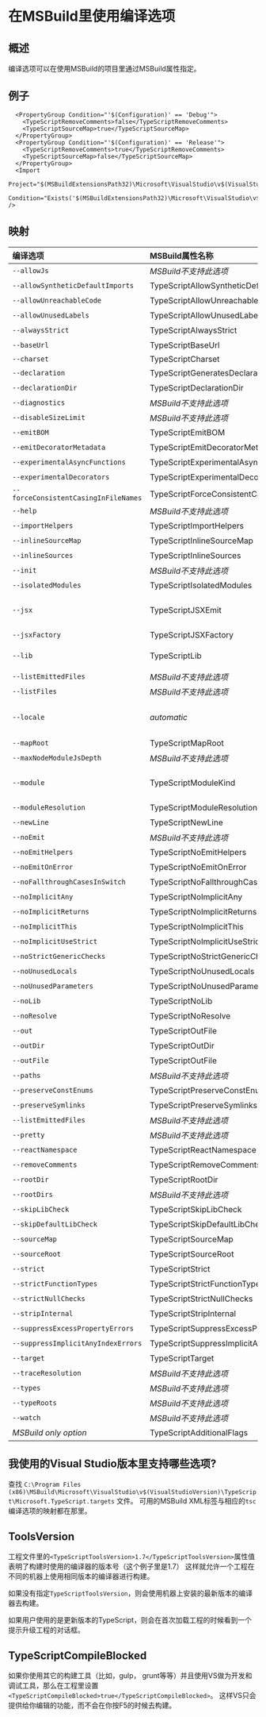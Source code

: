 # 在MSBuild里使用编译选项

## 概述

编译选项可以在使用MSBuild的项目里通过MSBuild属性指定。

## 例子

```
  <PropertyGroup Condition="'$(Configuration)' == 'Debug'">
    <TypeScriptRemoveComments>false</TypeScriptRemoveComments>
    <TypeScriptSourceMap>true</TypeScriptSourceMap>
  </PropertyGroup>
  <PropertyGroup Condition="'$(Configuration)' == 'Release'">
    <TypeScriptRemoveComments>true</TypeScriptRemoveComments>
    <TypeScriptSourceMap>false</TypeScriptSourceMap>
  </PropertyGroup>
  <Import
      Project="$(MSBuildExtensionsPath32)\Microsoft\VisualStudio\v$(VisualStudioVersion)\TypeScript\Microsoft.TypeScript.targets"
      Condition="Exists('$(MSBuildExtensionsPath32)\Microsoft\VisualStudio\v$(VisualStudioVersion)\TypeScript\Microsoft.TypeScript.targets')" />
```

## 映射

| 编译选项 | MSBuild属性名称 | 可用值 |
| :--- | :--- | :--- |
| `--allowJs` | _MSBuild不支持此选项_ |  |
| `--allowSyntheticDefaultImports` | TypeScriptAllowSyntheticDefaultImports | 布尔值 |
| `--allowUnreachableCode` | TypeScriptAllowUnreachableCode | 布尔值 |
| `--allowUnusedLabels` | TypeScriptAllowUnusedLabels | 布尔值 |
| `--alwaysStrict` | TypeScriptAlwaysStrict | 布尔值 |
| `--baseUrl` | TypeScriptBaseUrl | 文件路径 |
| `--charset` | TypeScriptCharset |  |
| `--declaration` | TypeScriptGeneratesDeclarations | 布尔值 |
| `--declarationDir` | TypeScriptDeclarationDir | 文件路径 |
| `--diagnostics` | _MSBuild不支持此选项_ |  |
| `--disableSizeLimit` | _MSBuild不支持此选项_ |  |
| `--emitBOM` | TypeScriptEmitBOM | 布尔值 |
| `--emitDecoratorMetadata` | TypeScriptEmitDecoratorMetadata | 布尔值 |
| `--experimentalAsyncFunctions` | TypeScriptExperimentalAsyncFunctions | 布尔值 |
| `--experimentalDecorators` | TypeScriptExperimentalDecorators | 布尔值 |
| `--forceConsistentCasingInFileNames` | TypeScriptForceConsistentCasingInFileNames | 布尔值 |
| `--help` | _MSBuild不支持此选项_ |  |
| `--importHelpers` | TypeScriptImportHelpers | 布尔值 |
| `--inlineSourceMap` | TypeScriptInlineSourceMap | 布尔值 |
| `--inlineSources` | TypeScriptInlineSources | 布尔值 |
| `--init` | _MSBuild不支持此选项_ |  |
| `--isolatedModules` | TypeScriptIsolatedModules | 布尔值 |
| `--jsx` | TypeScriptJSXEmit | `react`，`react-native`，`preserve` |
| `--jsxFactory` | TypeScriptJSXFactory | 有效的名字 |
| `--lib` | TypeScriptLib | 逗号分隔的字符串列表 |
| `--listEmittedFiles` | _MSBuild不支持此选项_ |  |
| `--listFiles` | _MSBuild不支持此选项_ |  |
| `--locale` | _automatic_ | 自动设置为PreferredUILang值 |
| `--mapRoot` | TypeScriptMapRoot | 文件路径 |
| `--maxNodeModuleJsDepth` | _MSBuild不支持此选项_ |  |
| `--module` | TypeScriptModuleKind | `AMD`，`CommonJs`，`UMD`，`System`或`ES6` |
| `--moduleResolution` | TypeScriptModuleResolution | `Classic`或`Node` |
| `--newLine` | TypeScriptNewLine | `CRLF`或`LF` |
| `--noEmit` | _MSBuild不支持此选项_ |  |
| `--noEmitHelpers` | TypeScriptNoEmitHelpers | 布尔值 |
| `--noEmitOnError` | TypeScriptNoEmitOnError | 布尔值 |
| `--noFallthroughCasesInSwitch` | TypeScriptNoFallthroughCasesInSwitch | 布尔值 |
| `--noImplicitAny` | TypeScriptNoImplicitAny | 布尔值 |
| `--noImplicitReturns` | TypeScriptNoImplicitReturns | 布尔值 |
| `--noImplicitThis` | TypeScriptNoImplicitThis | 布尔值 |
| `--noImplicitUseStrict` | TypeScriptNoImplicitUseStrict | 布尔值 |
| `--noStrictGenericChecks` | TypeScriptNoStrictGenericChecks | 布尔值 |
| `--noUnusedLocals` | TypeScriptNoUnusedLocals | 布尔值 |
| `--noUnusedParameters` | TypeScriptNoUnusedParameters | 布尔值 |
| `--noLib` | TypeScriptNoLib | 布尔值 |
| `--noResolve` | TypeScriptNoResolve | 布尔值 |
| `--out` | TypeScriptOutFile | 文件路径 |
| `--outDir` | TypeScriptOutDir | 文件路径 |
| `--outFile` | TypeScriptOutFile | 文件路径 |
| `--paths` | _MSBuild不支持此选项_ |  |
| `--preserveConstEnums` | TypeScriptPreserveConstEnums | 布尔值 |
| `--preserveSymlinks` | TypeScriptPreserveSymlinks | 布尔值 |
| `--listEmittedFiles` | _MSBuild不支持此选项_ |  |
| `--pretty` | _MSBuild不支持此选项_ |  |
| `--reactNamespace` | TypeScriptReactNamespace | 字符串 |
| `--removeComments` | TypeScriptRemoveComments | 布尔值 |
| `--rootDir` | TypeScriptRootDir | 文件路径 |
| `--rootDirs` | _MSBuild不支持此选项_ |  |
| `--skipLibCheck` | TypeScriptSkipLibCheck | 布尔值 |
| `--skipDefaultLibCheck` | TypeScriptSkipDefaultLibCheck | 布尔值 |
| `--sourceMap` | TypeScriptSourceMap | 文件路径 |
| `--sourceRoot` | TypeScriptSourceRoot | 文件路径 |
| `--strict` | TypeScriptStrict | 布尔值 |
| `--strictFunctionTypes` | TypeScriptStrictFunctionTypes | 布尔值 |
| `--strictNullChecks` | TypeScriptStrictNullChecks | 布尔值 |
| `--stripInternal` | TypeScriptStripInternal | 布尔值 |
| `--suppressExcessPropertyErrors` | TypeScriptSuppressExcessPropertyErrors | 布尔值 |
| `--suppressImplicitAnyIndexErrors` | TypeScriptSuppressImplicitAnyIndexErrors | 布尔值 |
| `--target` | TypeScriptTarget | `ES3`，`ES5`，或`ES6` |
| `--traceResolution` | _MSBuild不支持此选项_ |  |
| `--types` | _MSBuild不支持此选项_ |  |
| `--typeRoots` | _MSBuild不支持此选项_ |  |
| `--watch` | _MSBuild不支持此选项_ |  |
| _MSBuild only option_ | TypeScriptAdditionalFlags | _任何编译选项_ |

## 我使用的Visual Studio版本里支持哪些选项?

查找 `C:\Program Files (x86)\MSBuild\Microsoft\VisualStudio\v$(VisualStudioVersion)\TypeScript\Microsoft.TypeScript.targets` 文件。 可用的MSBuild XML标签与相应的`tsc`编译选项的映射都在那里。

## ToolsVersion

工程文件里的`<TypeScriptToolsVersion>1.7</TypeScriptToolsVersion>`属性值表明了构建时使用的编译器的版本号（这个例子里是1.7） 这样就允许一个工程在不同的机器上使用相同版本的编译器进行构建。

如果没有指定`TypeScriptToolsVersion`，则会使用机器上安装的最新版本的编译器去构建。

如果用户使用的是更新版本的TypeScript，则会在首次加载工程的时候看到一个提示升级工程的对话框。

## TypeScriptCompileBlocked

如果你使用其它的构建工具（比如，gulp， grunt等等）并且使用VS做为开发和调试工具，那么在工程里设置`<TypeScriptCompileBlocked>true</TypeScriptCompileBlocked>`。 这样VS只会提供给你编辑的功能，而不会在你按F5的时候去构建。

